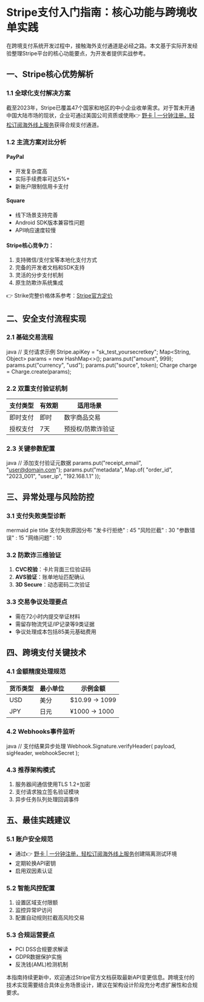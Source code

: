 # Stripe支付入门指南：核心功能与跨境收单实践

在跨境支付系统开发过程中，接触海外支付通道是必经之路。本文基于实际开发经验整理Stripe平台的核心功能要点，为开发者提供实战参考。



## 一、Stripe核心优势解析

### 1.1 全球化支付解决方案
截至2023年，Stripe已覆盖47个国家和地区的中小企业收单需求。对于暂未开通中国大陆市场的现状，企业可通过美国公司资质或使用👉 [野卡 | 一分钟注册，轻松订阅海外线上服务](https://bbtdd.com/yeka)获得合规支付通道。

### 1.2 主流方案对比分析
#### PayPal
- 开发复杂度高
- 实际手续费率可达5%+
- 新账户限制信用卡支付

#### Square
- 线下场景支持完善
- Android SDK版本兼容性问题
- API响应速度较慢

#### Stripe核心竞争力：
1. 支持微信/支付宝等本地化支付方式
2. 完备的开发者文档和SDK支持
3. 灵活的分步支付机制
4. 原生防欺诈系统集成

👉 Strike完整价格体系参考：[Stripe官方定价](https://stripe.com/en-US/pricing)

## 二、安全支付流程实现

### 2.1 基础交易流程
java
// 支付请求示例
Stripe.apiKey = "sk_test_yoursecretkey";
Map<String, Object> params = new HashMap<>();
params.put("amount", 999);
params.put("currency", "usd");
params.put("source", token);
Charge charge = Charge.create(params);


### 2.2 双重支付验证机制
| 支付类型 | 有效期 | 适用场景 |
|---------|--------|----------|
| 即时支付 | 即时 | 数字商品交易 |
| 授权支付 | 7天 | 预授权/防欺诈验证 |

### 2.3 关键参数配置
java
// 添加支付验证元数据
params.put("receipt_email", "user@domain.com");
params.put("metadata", Map.of(
    "order_id", "2023_001",
    "user_ip", "192.168.1.1"
));


## 三、异常处理与风险防控

### 3.1 支付失败类型诊断
mermaid
pie
    title 支付失败原因分布
    "发卡行拒绝" : 45
    "风险拦截" : 30
    "参数错误" : 15
    "网络问题" : 10


### 3.2 防欺诈三维验证
1. **CVC校验**：卡片背面三位验证码
2. **AVS验证**：账单地址匹配确认
3. **3D Secure**：动态密码二次验证

### 3.3 交易争议处理要点
- 需在72小时内提交举证材料
- 需留存物流凭证/IP记录等9类证据
- 争议处理成本包括85美元基础费用

## 四、跨境支付关键技术

### 4.1 金额精度处理规范
货币类型 | 最小单位 | 示例金额
--------|----------|---------
USD     | 美分     | $10.99 → 1099
JPY     | 日元     | ¥1000 → 1000

### 4.2 Webhooks事件监听
java
// 支付结果异步处理
Webhook.Signature.verifyHeader(
    payload, sigHeader, webhookSecret
);


### 4.3 推荐架构模式
1. 服务器间通信使用TLS 1.2+加密
2. 支付请求独立签名验证模块
3. 异步任务队列处理回调事件



## 五、最佳实践建议

### 5.1 账户安全规范
- 通过👉 [野卡 | 一分钟注册，轻松订阅海外线上服务](https://bbtdd.com/yeka)创建隔离测试环境
- 定期轮换API密钥
- 启用双因素认证

### 5.2 智能风控配置
1. 设置区域支付限额
2. 监控异常IP访问
3. 配置自动规则拦截高风险交易

### 5.3 合规运营要点
- PCI DSS合规要求解读
- GDPR数据保护实施
- 反洗钱(AML)检测机制

本指南持续更新中，欢迎通过Stripe官方文档获取最新API变更信息。跨境支付的技术实现需要结合具体业务场景设计，建议在架构设计阶段充分考虑扩展性和合规要求。